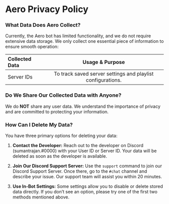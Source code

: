 
# Aero Privacy Policy

### What Data Does Aero Collect?

Currently, the Aero bot has limited functionality, and we do not require extensive data storage. We only collect one essential piece of information to ensure smooth operation:

| Collected Data | Usage & Purpose |
| :------------- | :-------------: |
| Server IDs     | To track saved server settings and playlist configurations. |

### Do We Share Our Collected Data with Anyone?

We do **NOT** share any user data. We understand the importance of privacy and are committed to protecting your information.

### How Can I Delete My Data?

You have three primary options for deleting your data:

1. **Contact the Developer:** Reach out to the developer on Discord (sumantrajan.#0000) with your User ID or Server ID. Your data will be deleted as soon as the developer is available.
  
2. **Join Our Discord Support Server:** Use the `support` command to join our Discord Support Server. Once there, go to the `#chat` channel and describe your issue. Our support team will assist you within 20 minutes.
  
3. **Use In-Bot Settings:** Some settings allow you to disable or delete stored data directly. If you don’t see an option, please try one of the first two methods mentioned above.
